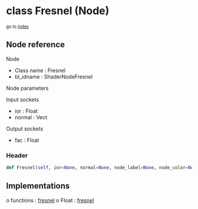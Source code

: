 # class Fresnel (Node)

<sub>go to [index](/docs/index.md)</sub>

## Node reference

Node
 - Class name : Fresnel
 - bl_idname : ShaderNodeFresnel

Node parameters

Input sockets
 - ior : Float
 - normal : Vect

Output sockets
 - fac : Float

### Header

``` python
def Fresnel(self, ior=None, normal=None, node_label=None, node_color=None):
```

## Implementations

o functions : [fresnel](/docs/Shader_classes/GLOBAL.md#fresnel)
o Float : [fresnel](/docs/Shader_classes/Float.md#fresnel)



